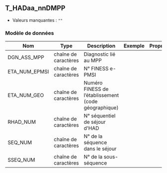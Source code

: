 ## T_HADaa_nnDMPP

- Valeurs manquantes : `""`

### Modèle de données

|Nom|Type|Description|Exemple|Propriétés|
|-|-|-|-|-|
|DGN_ASS_MPP|chaîne de caractères|Diagnostic lié au MPP|||
|ETA_NUM_EPMSI|chaîne de caractères|N° FINESS e-PMSI|||
|ETA_NUM_GEO|chaîne de caractères|Numéro FINESS de l’établissement (code géographique)|||
|RHAD_NUM|chaîne de caractères|N° séquentiel de séjour d'HAD|||
|SEQ_NUM|chaîne de caractères|N° de la séquence dans le séjour|||
|SSEQ_NUM|chaîne de caractères|N° de la sous-séquence|||

